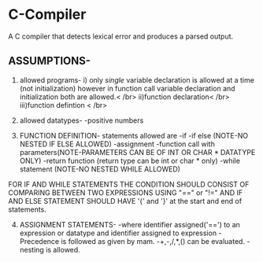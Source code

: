 # C-Compiler
A C compiler that detects lexical error and produces a parsed output.
## ASSUMPTIONS-
1. allowed programs-
i) only *single* variable declaration is allowed at a time (not initialization) however in function call variable declaration and initialization both are allowed.< /br>
ii)function declaration< /br>
iii)function defintion < /br>

2. allowed datatypes-
   -positive numbers 

3. FUNCTION DEFINITION- statements allowed are 
   -if
   -if else (NOTE-NO NESTED IF ELSE ALLOWED)
   -assignment 
   -function call with parameters(NOTE-PARAMETERS CAN BE OF INT OR CHAR * DATATYPE ONLY) 
   -return function (return type can be int or char * only)
   -while statement (NOTE-NO NESTED WHILE ALLOWED)

FOR IF AND WHILE STATEMENTS THE CONDITION SHOULD CONSIST OF COMPARING BETWEEN TWO EXPRESSIONS USING "==" or "!=" AND IF AND ELSE STATEMENT SHOULD HAVE '{' and '}' at the start and end of statements.
 
4. ASSIGNMENT STATEMENTS-
   -where identifier assigned('==') to an expression or datatype and identifier assigned to expression
   -Precedence is followed as given by mam.
   -+,-,/,*,() can be evaluated.
   -nesting is allowed.
